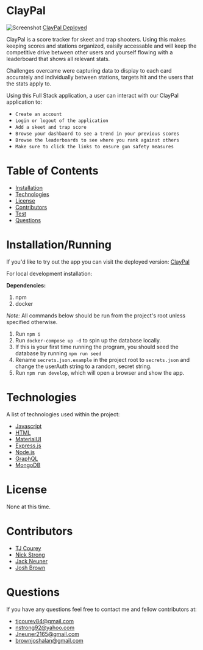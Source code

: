 # ClayPal

![Screenshot](client/src/components/img/cpscreenshoot.png)
[ClayPal Deployed](https://claypal.herokuapp.com/)

ClayPal is a score tracker for skeet and trap shooters. Using this makes keeping scores and stations organized, eaisily accessable and will keep the competitive drive between other users and yourself flowing with a leaderboard that shows all relevant stats.

Challenges overcame were capturing data to display to each card accurately and individually between stations, targets hit and the users that the stats apply to.

Using this Full Stack application, a user can interact with our ClayPal application to:

- `Create an account`
- `Login or logout of the application`
- `Add a skeet and trap score`
- `Browse your dashbaord to see a trend in your previous scores`
- `Browse the leaderboards to see where you rank against others`
- `Make sure to click the links to ensure gun safety measures`

# Table of Contents

- [Installation](#installation)
- [Technologies](#technologies)
- [License](#license)
- [Contributors](#contributors)
- [Test](#tests)
- [Questions](#questions)

# Installation/Running

If you'd like to try out the app you can visit the deployed version: [ClayPal](https://claypal.herokuapp.com/)

For local development installation:

**Dependencies:** 
1. npm
2. docker

*Note:* All commands below should be run from the project's root unless specified otherwise.

1. Run `npm i` 
2. Run `docker-compose up -d` to spin up the database locally.
3. If this is your first time running the program, you should seed the database by running `npm run seed`
4. Rename `secrets.json.example` in the project root to `secrets.json` and change the userAuth string to a random, secret string.
5. Run `npm run develop`, which will open a browser and show the app.

# Technologies

A list of technologies used within the project:

- [Javascript](https://www.javascript.com/)
- [HTML](https://html.com/)
- [MaterialUI](https://material-ui.com/)
- [Express.js](https://expressjs.com/)
- [Node.js](https://nodejs.org/en/)
- [GraphQL](https://graphql.org/)
- [MongoDB](https://www.mongodb.com/)

# License

None at this time.

# Contributors

- [TJ Courey](https://github.com/TJCourey)
- [Nick Strong](https://github.com/strong-one)
- [Jack Neuner](https://github.com/jneuner21)
- [Josh Brown](https://github.com/Brownies-SE)

# Questions

If you have any questions feel free to contact me and fellow contributors at:

- tjcourey84@gmail.com
- nstrong92@yahoo.com
- Jneuner2165@gmail.com
- brownjoshalan@gmail.com
